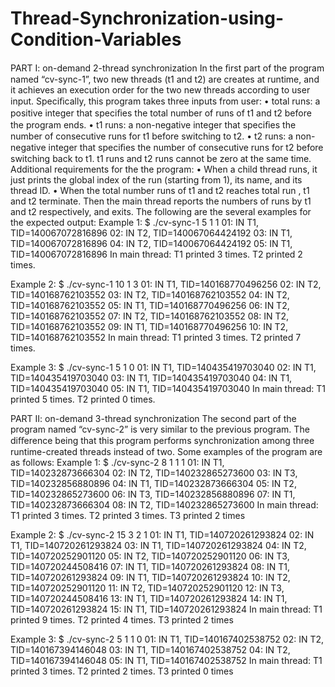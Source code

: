 # Thread-Synchronization-using-Condition-Variables

PART I: on-demand 2-thread synchronization
In the ﬁrst part of the program named “cv-sync-1”,  two new threads (t1 and t2) are creates at runtime, and  it achieves an execution order for the two new threads according to user input. Speciﬁcally, this program takes three inputs from user: 
• total runs: a positive integer that speciﬁes the total number of runs of t1 and t2 before the program ends. 
• t1 runs: a non-negative integer that speciﬁes the number of consecutive runs for t1 before switching to t2. 
• t2 runs: a non-negative integer that speciﬁes the number of consecutive runs for t2 before switching back to t1.
t1 runs and t2 runs cannot be zero at the same time. 
Additional requirements for the the program: 
• When a child thread runs, it just prints the global index of the run (starting from 1), its name, and its thread ID. 
• When the total number runs of t1 and t2 reaches total run , t1 and t2 terminate. Then the main thread reports the numbers of runs by t1 and t2 respectively, and exits.
The following are the several examples for the expected output:
Example 1: 
$ ./cv-sync-1 5 1 1 
01: IN T1, TID=140067072816896 
02: IN T2, TID=140067064424192 
03: IN T1, TID=140067072816896 
04: IN T2, TID=140067064424192
 05: IN T1, TID=140067072816896 
In main thread: T1 printed 3 times. T2 printed 2 times.

Example 2: 
$ ./cv-sync-1 10 1 3 
01: IN T1, TID=140168770496256 
02: IN T2, TID=140168762103552 
03: IN T2, TID=140168762103552 
04: IN T2, TID=140168762103552 
05: IN T1, TID=140168770496256 
06: IN T2, TID=140168762103552 
07: IN T2, TID=140168762103552 
08: IN T2, TID=140168762103552
09: IN T1, TID=140168770496256 
10: IN T2, TID=140168762103552 
In main thread: T1 printed 3 times. T2 printed 7 times.

Example 3: 
$ ./cv-sync-1 5 1 0 
01: IN T1, TID=140435419703040 
02: IN T1, TID=140435419703040 
03: IN T1, TID=140435419703040 
04: IN T1, TID=140435419703040 
05: IN T1, TID=140435419703040 
In main thread: T1 printed 5 times. T2 printed 0 times.

PART II: on-demand 3-thread synchronization
The second part of the program named “cv-sync-2” is very similar to the previous program. The diﬀerence being that this program performs synchronization among three runtime-created threads instead of two. Some examples of the program are as follows:
Example 1: 
$ ./cv-sync-2 8 1 1 1 
01: IN T1, TID=140232873666304 
02: IN T2, TID=140232865273600 
03: IN T3, TID=140232856880896 
04: IN T1, TID=140232873666304 
05: IN T2, TID=140232865273600 
06: IN T3, TID=140232856880896 
07: IN T1, TID=140232873666304 
08: IN T2, TID=140232865273600
 In main thread: T1 printed 3 times. T2 printed 3 times. T3 printed 2 times

Example 2: 
$ ./cv-sync-2 15 3 2 1 
01: IN T1, TID=140720261293824 
02: IN T1, TID=140720261293824 
03: IN T1, TID=140720261293824 
04: IN T2, TID=140720252901120 
05: IN T2, TID=140720252901120 
06: IN T3, TID=140720244508416 
07: IN T1, TID=140720261293824 
08: IN T1, TID=140720261293824 
09: IN T1, TID=140720261293824 
10: IN T2, TID=140720252901120 
11: IN T2, TID=140720252901120 
12: IN T3, TID=140720244508416 
13: IN T1, TID=140720261293824 
14: IN T1, TID=140720261293824 
15: IN T1, TID=140720261293824 
In main thread: T1 printed 9 times. T2 printed 4 times. T3 printed 2 times

Example 3:
 $ ./cv-sync-2 5 1 1 0 
01: IN T1, TID=140167402538752 
02: IN T2, TID=140167394146048 
03: IN T1, TID=140167402538752 
04: IN T2, TID=140167394146048 
05: IN T1, TID=140167402538752 
In main thread: T1 printed 3 times. T2 printed 2 times. T3 printed 0 times
